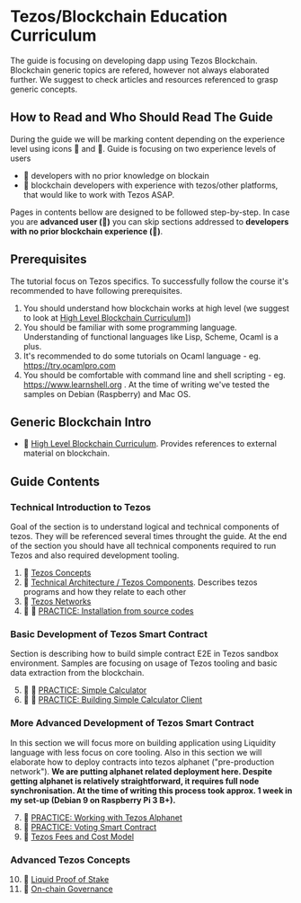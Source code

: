 # Tezos/Blockchain Education Curriculum

The guide is focusing on developing dapp using Tezos Blockchain. Blockchain generic topics are refered, however not always elaborated further. We suggest to check articles and resources referenced to grasp generic concepts.

## How to Read and Who Should Read The Guide
During the guide we will be marking content depending on the experience level using icons :hatching_chick: and :chicken:.
Guide is focusing on two experience levels of users 
- :hatching_chick: developers with no prior knowledge on blockain
- :chicken: blockchain developers with experience with tezos/other platforms, that would like to work with Tezos ASAP.

Pages in contents bellow are designed to be followed step-by-step. In case you are **advanced user (:chicken:)** you can skip sections addressed to **developers with no prior blockchain experience (:hatching_chick:)**.

## Prerequisites
The tutorial focus on Tezos specifics. To successfully follow the course it's recommended to have following prerequisites.
1. You should understand how blockchain works at high level (we suggest to look at [High Level Blockchain Curriculum](generic/recommended_courses.md)])
2. You should be familiar with some programming language. Understanding of functional languages like Lisp, Scheme, Ocaml is a plus. 
3. It's recommended to do some tutorials on Ocaml language - eg. https://try.ocamlpro.com
4. You should be comfortable with command line and shell scripting - eg. https://www.learnshell.org . At the time of writing we've tested the samples on Debian (Raspberry) and Mac OS. 

## Generic Blockchain Intro
* :hatching_chick: [High Level Blockchain Curriculum](generic/recommended_courses.md). Provides references to external material on blockchain.

## Guide Contents 
### Technical Introduction to Tezos
Goal of the section is to understand logical and technical components of tezos. They will be referenced several times throught the guide. At the end of the section you should have all technical components required to run Tezos and also required development tooling.

1. :hatching_chick: [Tezos Concepts](tezos/tezos_concepts.md)
2. :hatching_chick: [Technical Architecture / Tezos Components](tezos/technical_architecture.md). Describes tezos programs and how they relate to each other
3. :hatching_chick: [Tezos Networks](tezos/network.md)
4. :hatching_chick: :chicken: [PRACTICE: Installation from source codes](setup/source_install.ipynb)

### Basic Development of Tezos Smart Contract
Section is describing how to build simple contract E2E in Tezos sandbox environment. Samples are focusing on usage of Tezos tooling and basic data extraction from the blockchain. 

5. :hatching_chick: :chicken: [PRACTICE: Simple Calculator](code/calculator_dapp.ipynb)
6. :hatching_chick: :chicken: [PRACTICE: Building Simple Calculator Client](code/calculator_dapp_client.ipynb)

### More Advanced Development of Tezos Smart Contract
In this section we will focus more on building application using Liquidity language with less focus on core tooling. Also in this section we will elaborate how to deploy contracts into tezos alphanet ("pre-production network"). 
**We are putting alphanet related deployment here. Despite getting alphanet is relatively straightforward, it requires full node synchronisation. At the time of writing this process took approx. 1 week in my set-up (Debian 9 on Raspberry Pi 3 B+).**

7. :chicken: [PRACTICE: Working with Tezos Alphanet](setup/working_with_alphanet.ipynb)
8. :chicken: [PRACTICE: Voting Smart Contract](code/voting_dapp.ipynb)
9. :chicken: [Tezos Fees and Cost Model](tezos/fees_and_costmodel.md)

### Advanced Tezos Concepts
10. :chicken: [Liquid Proof of Stake](tezos/liquid_proof_of_stake.md)
11. :chicken: [On-chain Governance](tezos/on_chain_governance.md)
